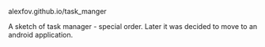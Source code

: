 alexfov.github.io/task_manger

A sketch of task manager - special order. Later it was decided to move to an android application.
